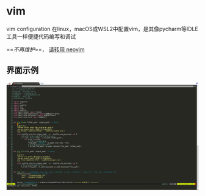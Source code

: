 # vim
vim configuration
在linux，macOS或WSL2中配置vim，是其像pycharm等IDLE工具一样便捷代码编写和调试

 ==*不再维护*==，
[请转用 neovim](https://github.com/xiao0o0sheng/neovim)


## 界面示例
![界面示例](./demo.png)
